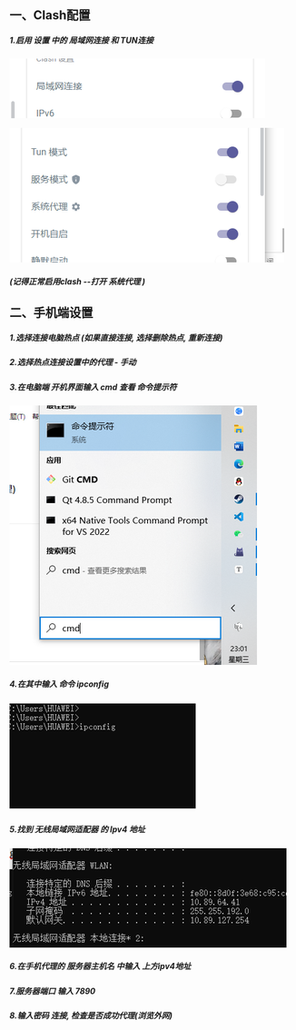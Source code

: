 ## 一、Clash配置

##### 1.启用 设置 中的 局域网连接 和 TUN连接 

![image-20250409225731527](image-20250409225731527.png)

![image-20250409225743836](image-20250409225743836.png)

##### (记得正常启用clash --打开 系统代理 )


## 二、手机端设置

##### 1.选择连接电脑热点 (如果直接连接, 选择删除热点, 重新连接)

##### 2.选择热点连接设置中的代理 - 手动 

##### 3.在电脑端 开机界面输入 cmd 查看 命令提示符

![image-20250409230203584](image-20250409230203584.png)

##### 4.在其中输入 命令 ipconfig

##### ![image-20250409230259855](image-20250409230259855.png)

##### 5.找到 无线局域网适配器 的 Ipv4 地址

![image-20250409230334499](image-20250409230334499.png)

##### 6.在手机代理的 服务器主机名 中输入 上方ipv4地址

##### 7.服务器端口 输入 7890

##### 8.输入密码 连接, 检查是否成功代理(浏览外网)
